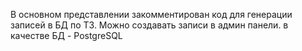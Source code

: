 В основном представлении закомментирован код для генерации записей в БД по ТЗ.
Можно создавать записи в админ панели.
в качестве БД - PostgreSQL
